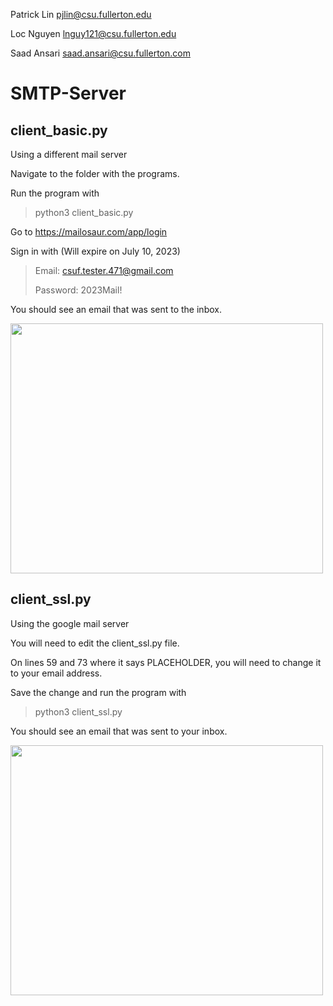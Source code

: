 Patrick Lin pjlin@csu.fullerton.edu

Loc Nguyen lnguy121@csu.fullerton.edu

Saad Ansari  saad.ansari@csu.fullerton.com

# SMTP-Server

## client_basic.py
Using a different mail server

Navigate to the folder with the programs.

Run the program with
>python3 client_basic.py

Go to https://mailosaur.com/app/login

Sign in with (Will expire on July 10, 2023)
>Email: csuf.tester.471@gmail.com
>
>Password: 2023Mail!

You should see an email that was sent to the inbox.

<img src="https://github.com/Arbalest007/SMTP-Server/assets/47013008/1ee21e86-333e-490b-807c-90f4f216ab56" width="500" height="400">

## client_ssl.py
Using the google mail server

You will need to edit the client_ssl.py file.

On lines 59 and 73 where it says PLACEHOLDER, you will need to change it to your email address.

Save the change and run the program with
>python3 client_ssl.py

You should see an email that was sent to your inbox.

<img src="https://github.com/Arbalest007/SMTP-Server/assets/47013008/89eb1db3-0f09-46c3-8154-59d7d2c2f807" width="500" height="400">




